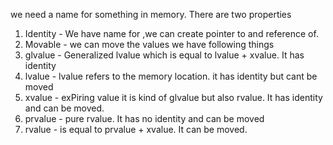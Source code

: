 we need a name for something in memory. There are two properties
1. Identity - We have name for ,we can create pointer to and reference of.
2. Movable - we can move the values
we have following things
1. glvalue - Generalized lvalue which is equal to lvalue + xvalue. It has identity
2. lvalue - lvalue refers to the memory location. it has identity but cant be moved
3. xvalue - exPiring value it is kind of glvalue but also rvalue. It has identity and can be moved.
4. prvalue - pure rvalue. It has no identity and can be moved
5. rvalue - is equal to prvalue + xvalue. It can be moved.
